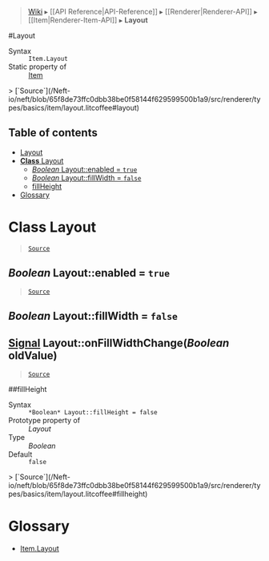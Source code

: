 > [Wiki](Home) ▸ [[API Reference|API-Reference]] ▸ [[Renderer|Renderer-API]] ▸ [[Item|Renderer-Item-API]] ▸ **Layout**

#Layout
<dl><dt>Syntax</dt><dd><code>Item.Layout</code></dd><dt>Static property of</dt><dd><a href="/Neft-io/neft/wiki/Renderer-Item-API#class-item">Item</a></dd></dl>
> [`Source`](/Neft-io/neft/blob/65f8de73ffc0dbb38be0f58144f629599500b1a9/src/renderer/types/basics/item/layout.litcoffee#layout)

## Table of contents
* [Layout](#layout)
* [**Class** Layout](#class-layout)
  * [*Boolean* Layout::enabled = `true`](#boolean-layoutenabled--true)
  * [*Boolean* Layout::fillWidth = `false`](#boolean-layoutfillwidth--false)
  * [fillHeight](#fillheight)
* [Glossary](#glossary)

# **Class** Layout

> [`Source`](/Neft-io/neft/blob/65f8de73ffc0dbb38be0f58144f629599500b1a9/src/renderer/types/basics/item/layout.litcoffee#class-layout)

## *Boolean* Layout::enabled = `true`

> [`Source`](/Neft-io/neft/blob/65f8de73ffc0dbb38be0f58144f629599500b1a9/src/renderer/types/basics/item/layout.litcoffee#boolean-layoutenabled--true)

## *Boolean* Layout::fillWidth = `false`

## [Signal](/Neft-io/neft/wiki/Signal-API#class-signal) Layout::onFillWidthChange(*Boolean* oldValue)

> [`Source`](/Neft-io/neft/blob/65f8de73ffc0dbb38be0f58144f629599500b1a9/src/renderer/types/basics/item/layout.litcoffee#boolean-layoutfillwidth--false-signal-layoutonfillwidthchangeboolean-oldvalue)

##fillHeight
<dl><dt>Syntax</dt><dd><code>&#x2A;Boolean&#x2A; Layout::fillHeight = false</code></dd><dt>Prototype property of</dt><dd><i>Layout</i></dd><dt>Type</dt><dd><i>Boolean</i></dd><dt>Default</dt><dd><code>false</code></dd></dl>
> [`Source`](/Neft-io/neft/blob/65f8de73ffc0dbb38be0f58144f629599500b1a9/src/renderer/types/basics/item/layout.litcoffee#fillheight)

# Glossary

- [Item.Layout](#class-layout)

